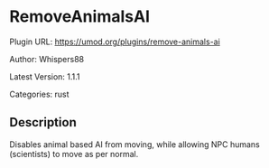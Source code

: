 # RemoveAnimalsAI

Plugin URL: https://umod.org/plugins/remove-animals-ai

Author: Whispers88

Latest Version: 1.1.1

Categories: rust

## Description

Disables animal based AI from moving, while allowing NPC humans (scientists) to move as per normal.
